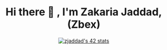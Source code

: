 <h1 align="center">Hi there 👋 , I'm Zakaria Jaddad, (Zbex)</h1>

 <div align="center">
  <a href="https://github.com/zjaddad/zjaddad">
  <img src="https://badge.mediaplus.ma/greenbinary/zjaddad" alt="zjaddad's 42 stats" />
  </a>
</div>
